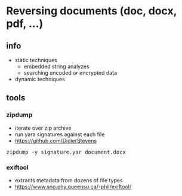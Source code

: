 # Reversing documents (doc, docx, pdf, ...)
## info
* static techniques
  * embedded string analyzes
  * searching encoded or encrypted data
* dynamic techniques

## tools
### zipdump
* iterate over zip archive
* run yara signatures against each file
* https://github.com/DidierStevens
<pre>
zipdump -y signature.yar document.docx
</pre>
### exiftool
* extracts metadata from dozens of file types
* https://www.sno.phy.queensu.ca/-phil/exiftool/

